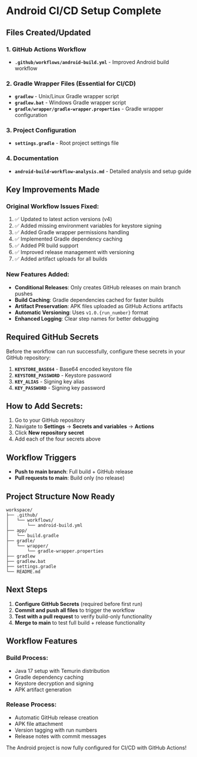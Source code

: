 # Android CI/CD Setup Complete

## Files Created/Updated

### 1. GitHub Actions Workflow
- **`.github/workflows/android-build.yml`** - Improved Android build workflow

### 2. Gradle Wrapper Files (Essential for CI/CD)
- **`gradlew`** - Unix/Linux Gradle wrapper script
- **`gradlew.bat`** - Windows Gradle wrapper script  
- **`gradle/wrapper/gradle-wrapper.properties`** - Gradle wrapper configuration

### 3. Project Configuration
- **`settings.gradle`** - Root project settings file

### 4. Documentation
- **`android-build-workflow-analysis.md`** - Detailed analysis and setup guide

## Key Improvements Made

### Original Workflow Issues Fixed:
1. ✅ Updated to latest action versions (v4)
2. ✅ Added missing environment variables for keystore signing
3. ✅ Added Gradle wrapper permissions handling
4. ✅ Implemented Gradle dependency caching
5. ✅ Added PR build support
6. ✅ Improved release management with versioning
7. ✅ Added artifact uploads for all builds

### New Features Added:
- **Conditional Releases**: Only creates GitHub releases on main branch pushes
- **Build Caching**: Gradle dependencies cached for faster builds
- **Artifact Preservation**: APK files uploaded as GitHub Actions artifacts
- **Automatic Versioning**: Uses `v1.0.{run_number}` format
- **Enhanced Logging**: Clear step names for better debugging

## Required GitHub Secrets

Before the workflow can run successfully, configure these secrets in your GitHub repository:

1. **`KEYSTORE_BASE64`** - Base64 encoded keystore file
2. **`KEYSTORE_PASSWORD`** - Keystore password
3. **`KEY_ALIAS`** - Signing key alias
4. **`KEY_PASSWORD`** - Signing key password

## How to Add Secrets:
1. Go to your GitHub repository
2. Navigate to **Settings** → **Secrets and variables** → **Actions**
3. Click **New repository secret**
4. Add each of the four secrets above

## Workflow Triggers

- **Push to main branch**: Full build + GitHub release
- **Pull requests to main**: Build only (no release)

## Project Structure Now Ready

```
workspace/
├── .github/
│   └── workflows/
│       └── android-build.yml
├── app/
│   └── build.gradle
├── gradle/
│   └── wrapper/
│       └── gradle-wrapper.properties
├── gradlew
├── gradlew.bat
├── settings.gradle
└── README.md
```

## Next Steps

1. **Configure GitHub Secrets** (required before first run)
2. **Commit and push all files** to trigger the workflow
3. **Test with a pull request** to verify build-only functionality
4. **Merge to main** to test full build + release functionality

## Workflow Features

### Build Process:
- Java 17 setup with Temurin distribution
- Gradle dependency caching
- Keystore decryption and signing
- APK artifact generation

### Release Process:
- Automatic GitHub release creation
- APK file attachment
- Version tagging with run numbers
- Release notes with commit messages

The Android project is now fully configured for CI/CD with GitHub Actions!